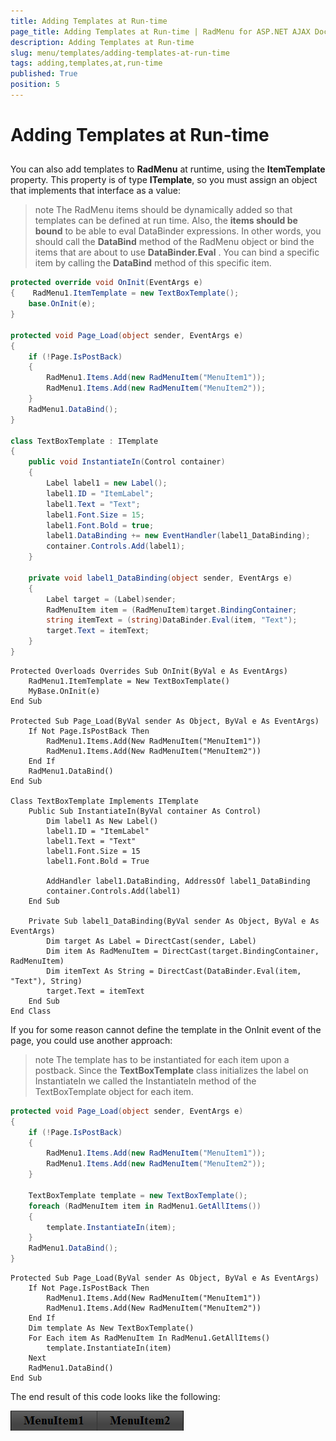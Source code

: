 ```yaml
---
title: Adding Templates at Run-time
page_title: Adding Templates at Run-time | RadMenu for ASP.NET AJAX Documentation
description: Adding Templates at Run-time
slug: menu/templates/adding-templates-at-run-time
tags: adding,templates,at,run-time
published: True
position: 5
---
```


# Adding Templates at Run-time

## 

You can also add templates to **RadMenu** at runtime, using the **ItemTemplate** property. This property is of type **ITemplate**, so you must assign an object that implements that interface as a value:



>note The RadMenu items should be dynamically added so that templates can be defined at run time.
>Also, the **items should be bound** to be able to eval DataBinder expressions. In other words, you should call the **DataBind** method of the RadMenu object or bind the items that are about to use **DataBinder.Eval** . You can bind a specific item by calling the **DataBind** method of this specific item.
>


````C#
protected override void OnInit(EventArgs e)
{    RadMenu1.ItemTemplate = new TextBoxTemplate();    
    base.OnInit(e);
}

protected void Page_Load(object sender, EventArgs e)
{    
    if (!Page.IsPostBack)
    {        
        RadMenu1.Items.Add(new RadMenuItem("MenuItem1"));
        RadMenu1.Items.Add(new RadMenuItem("MenuItem2"));
    }    
    RadMenu1.DataBind();
}

class TextBoxTemplate : ITemplate
{    
    public void InstantiateIn(Control container)    
    {        
        Label label1 = new Label();
        label1.ID = "ItemLabel";
        label1.Text = "Text";
        label1.Font.Size = 15;
        label1.Font.Bold = true;
        label1.DataBinding += new EventHandler(label1_DataBinding);
        container.Controls.Add(label1);
    }    
    
    private void label1_DataBinding(object sender, EventArgs e)
    {        
        Label target = (Label)sender;
        RadMenuItem item = (RadMenuItem)target.BindingContainer;
        string itemText = (string)DataBinder.Eval(item, "Text");
        target.Text = itemText;
    }
}	    			
````
````VB.NET
Protected Overloads Overrides Sub OnInit(ByVal e As EventArgs)
    RadMenu1.ItemTemplate = New TextBoxTemplate()
    MyBase.OnInit(e)
End Sub

Protected Sub Page_Load(ByVal sender As Object, ByVal e As EventArgs)
    If Not Page.IsPostBack Then
        RadMenu1.Items.Add(New RadMenuItem("MenuItem1"))
        RadMenu1.Items.Add(New RadMenuItem("MenuItem2"))
    End If
    RadMenu1.DataBind()
End Sub

Class TextBoxTemplate Implements ITemplate 
    Public Sub InstantiateIn(ByVal container As Control)
        Dim label1 As New Label()
        label1.ID = "ItemLabel"
        label1.Text = "Text"
        label1.Font.Size = 15
        label1.Font.Bold = True

        AddHandler label1.DataBinding, AddressOf label1_DataBinding
        container.Controls.Add(label1)
    End Sub

    Private Sub label1_DataBinding(ByVal sender As Object, ByVal e As EventArgs)
        Dim target As Label = DirectCast(sender, Label)
        Dim item As RadMenuItem = DirectCast(target.BindingContainer, RadMenuItem)
        Dim itemText As String = DirectCast(DataBinder.Eval(item, "Text"), String)
        target.Text = itemText
    End Sub
End Class
````


If you for some reason cannot define the template in the OnInit event of the page, you could use another approach:



>note The template has to be instantiated for each item upon a postback. Since the **TextBoxTemplate** class initializes the label on InstantiateIn we called the InstantiateIn method of the TextBoxTemplate object for each item.
>


````C#
protected void Page_Load(object sender, EventArgs e)
{    
    if (!Page.IsPostBack)    
    {        
        RadMenu1.Items.Add(new RadMenuItem("MenuItem1"));
        RadMenu1.Items.Add(new RadMenuItem("MenuItem2"));
    }        
    
    TextBoxTemplate template = new TextBoxTemplate();
    foreach (RadMenuItem item in RadMenu1.GetAllItems())
    {        
        template.InstantiateIn(item);
    }
    RadMenu1.DataBind();
}	    			
````
````VB.NET
Protected Sub Page_Load(ByVal sender As Object, ByVal e As EventArgs)
    If Not Page.IsPostBack Then
        RadMenu1.Items.Add(New RadMenuItem("MenuItem1"))
        RadMenu1.Items.Add(New RadMenuItem("MenuItem2"))
    End If
    Dim template As New TextBoxTemplate()
    For Each item As RadMenuItem In RadMenu1.GetAllItems()
        template.InstantiateIn(item)
    Next
    RadMenu1.DataBind()
End Sub	
````


The end result of this code looks like the following:

![RadMenu Dynamic Template](images/menu_dynamictemplates.gif)
